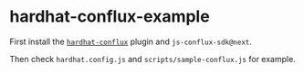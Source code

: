 # hardhat-conflux-example

First install the [`hardhat-conflux`](https://github.com/conflux-chain/hardhat-conflux) plugin and `js-conflux-sdk@next`.

Then check `hardhat.config.js` and `scripts/sample-conflux.js` for example.
